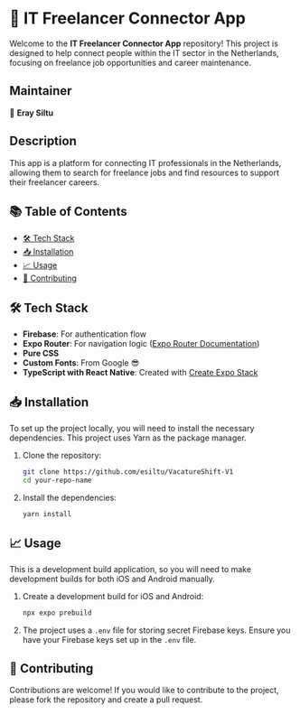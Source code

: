 # 🚀 IT Freelancer Connector App

Welcome to the **IT Freelancer Connector App** repository! This project is designed to help connect people within the IT sector in the Netherlands, focusing on freelance job opportunities and career maintenance.

## Maintainer

👤 **Eray Siltu**

## Description

This app is a platform for connecting IT professionals in the Netherlands, allowing them to search for freelance jobs and find resources to support their freelancer careers.

## 📚 Table of Contents

- [🛠 Tech Stack](#-tech-stack)
- [📥 Installation](#-installation)
- [📈 Usage](#-usage)
- [🤝 Contributing](#-contributing)

## 🛠 Tech Stack

- **Firebase**: For authentication flow
- **Expo Router**: For navigation logic ([Expo Router Documentation](https://docs.expo.dev/router/introduction/))
- **Pure CSS**
- **Custom Fonts**: From Google 😎
- **TypeScript with React Native**: Created with [Create Expo Stack](https://createexpostack.com/)

## 📥 Installation

To set up the project locally, you will need to install the necessary dependencies. This project uses Yarn as the package manager.

1. Clone the repository:
    ```sh
    git clone https://github.com/esiltu/VacatureShift-V1
    cd your-repo-name
    ```

2. Install the dependencies:
    ```sh
    yarn install
    ```

## 📈 Usage

This is a development build application, so you will need to make development builds for both iOS and Android manually.

1. Create a development build for iOS and Android:
    ```sh
    npx expo prebuild
    ```

2. The project uses a `.env` file for storing secret Firebase keys. Ensure you have your Firebase keys set up in the `.env` file.

## 🤝 Contributing

Contributions are welcome! If you would like to contribute to the project, please fork the repository and create a pull request.
